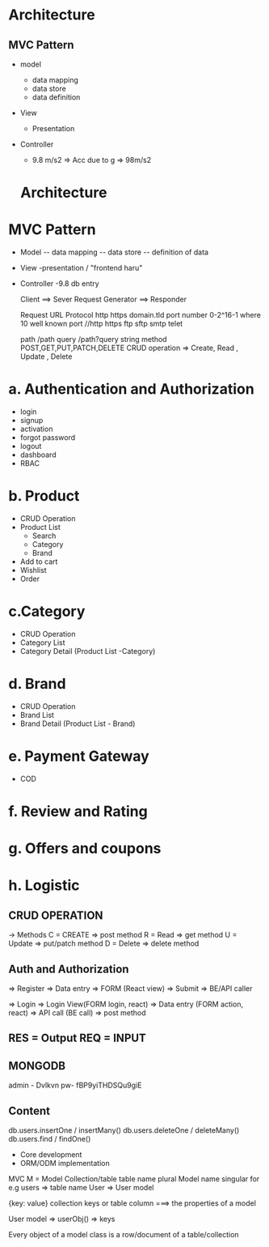 # Architecture
## MVC Pattern
- model 
  - data mapping
  - data store
  - data definition
- View
  - Presentation
- Controller
  - 9.8 m/s2 => Acc due to g => 98m/s2


  # Architecture
# MVC Pattern
- Model
  -- data mapping
  -- data store
  -- definition of data
- View
  -presentation / "frontend haru"
- Controller
  -9.8 db entry

  Client ==> Sever
  Request Generator ==> Responder

  Request
  URL
  Protocol http https
  domain.tld
  port number 0-2^16-1 where 10 well known port
  //http https ftp sftp smtp telet

  path    /path
  query   /path?query string
  method  POST,GET,PUT,PATCH,DELETE
          CRUD operation => Create, Read , Update , Delete

# a. Authentication and Authorization
 - login 
 - signup
 - activation
 - forgot password
 - logout
 - dashboard
 - RBAC

# b. Product
  - CRUD Operation
  - Product List
      - Search
      - Category
      - Brand
  - Add to cart
  - Wishlist
  - Order

# c.Category
  - CRUD Operation
  - Category List
  - Category Detail (Product List -Category)

# d. Brand
  - CRUD Operation
  - Brand List
  - Brand Detail (Product List - Brand)

# e. Payment Gateway
  - COD

# f. Review and Rating
# g. Offers and coupons
# h. Logistic

## CRUD OPERATION
-> Methods
C = CREATE => post method
R = Read => get method
U = Update => put/patch method
D = Delete => delete method

## Auth and Authorization
=> Register
   => Data entry => FORM (React view)
     => Submit
       => BE/API caller
 
=> Login
 => Login View(FORM login, react)
    => Data entry (FORM action, react)
      => API call (BE call)
        => post method

## RES = Output REQ = INPUT


## MONGODB
admin - Dvlkvn
pw- fBP9yiTHDSQu9giE

## Content
db.users.insertOne / insertMany()
db.users.deleteOne / deleteMany()
db.users.find / findOne()

- Core development
- ORM/ODM implementation


MVC
M = Model
Collection/table
    table name plural
    Model name singular
    for e.g
        users => table name
        User => User model

{key: value}
collection keys or table column
===> the properties of a model

User model => userObj() => keys

Every object of a model class is a row/document of a table/collection
